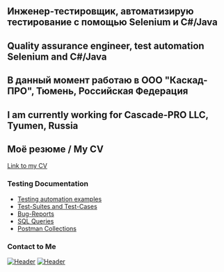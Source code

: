 ## Инженер-тестировщик, автоматизирую тестирование с помощью Selenium и C#/Java
## Quality assurance engineer, test automation Selenium and C#/Java
## В данный момент работаю в ООО "Каскад-ПРО", Тюмень, Российская Федерация 
## I am currently working for Cascade-PRO LLC, Tyumen, Russia 
## Моё резюме / My CV
[Link to my CV](https://docs.google.com/document/d/1gZswMgIKthaAlTvoye8haXoGJjtqQp3t/edit?usp=sharing&ouid=107744747218078249702&rtpof=true&sd=true)

### Testing Documentation

- [Testing automation examples](https://github.com/antonpimnev/testing)
- [Test-Suites and Test-Cases](https://github.com/antonpimnev/testcases)
- [Bug-Reports](https://github.com/antonpimnev/bugreports)
- [SQL Queries](https://github.com/antonpimnev/sqlqueries)
- [Postman Collections](https://github.com/antonpimnev/postmancollections)

### Contact to Me
[![Header](https://img.shields.io/badge/Telegram-090909?style=for-the-badge&logo=telegram&logoColor=31a5db)](https://t.me/antonpimnev)
[![Header](https://img.shields.io/badge/Linkedin-090909?style=for-the-badge&logo=linkedin&logoColor=0073b1)](https://www.linkedin.com/in/anton-pimnev-404/)
